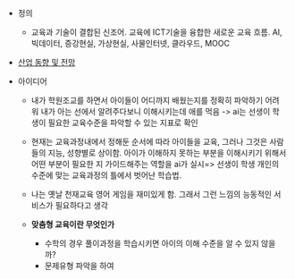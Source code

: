 - 정의
  - 교육과 기술이 결합된 신조어. 교육에 ICT기술을 융합한 새로운 교육 흐름.
  AI, 빅데이터, 증강현실, 가상현실, 사물인터넷, 클라우드, MOOC


- [산업 동향 및 전망](https://repository.kisti.re.kr/bitstream/10580/18021/1/ASTI%20MARKET%20INSIGHT%20087%280712%29.pdf)

- 아이디어
  - 내가 학원조교를 하면서 아이들이 어디까지 배웠는지를 정확히 파악하기 어려워 내가 아는 선에서 알려주다보니 이해시키는데 애를 먹음 -> ai는 선생이 학생이 필요한 교육수준을 파악할 수 있는 지표로 확인
  - 현재는 교육과정내에서 정해둔 순서에 따라 아이들을 교육, 그러나 그것은 사람들의 지능, 성향별로 상이함. 아이가 이해하지 못하는 부분을 이해시키기 위해서 어떤 부분이 필요한 지 가이드해주는 역할을 ai가 실시=> 선생이 학생 개인의 수준에 맞는 교육과정의 틀에서 벗어난 학습법.
  - 나는 옛날 천재교육 영어 게임을 재미있게 함. 그래서 그런 느낌의 능동적인 서비스가 필요하다고 생각

  - **맞춤형 교육이란 무엇인가**
    - 수학의 경우 풀이과정을 학습시키면 아이의 이해 수준을 알 수 있지 않을까?
    - 문제유형 파악을 하여
